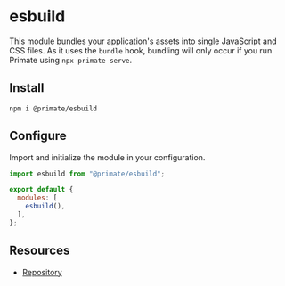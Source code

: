 # esbuild

This module bundles your application's assets into single JavaScript and CSS
files. As it uses the `bundle` hook, bundling will only occur if you run
Primate using `npx primate serve`.

## Install

`npm i @primate/esbuild`

## Configure

Import and initialize the module in your configuration.

```js caption=primate.config.js
import esbuild from "@primate/esbuild";

export default {
  modules: [
    esbuild(),
  ],
};
```

## Resources

* [Repository][repo]

[repo]: https://github.com/primatejs/primate/tree/master/packages/esbuild
